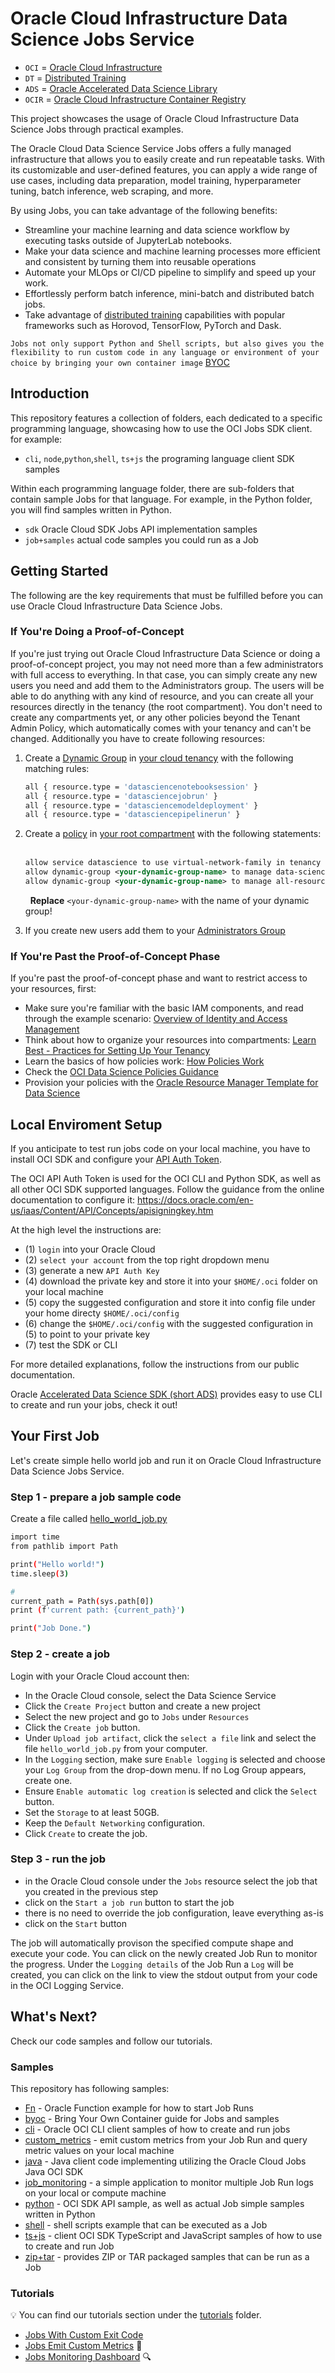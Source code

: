# Oracle Cloud Infrastructure Data Science Jobs Service

- `OCI` = [Oracle Cloud Infrastructure](https://docs.oracle.com/en-us/iaas/Content/home.htm)
- `DT` = [Distributed Training](../distributed_training/README.md)
- `ADS` = [Oracle Accelerated Data Science Library](https://docs.oracle.com/en-us/iaas/tools/ads-sdk/latest/index.html)
- `OCIR` = [Oracle Cloud Infrastructure Container Registry](https://docs.oracle.com/en-us/iaas/Content/Registry/home.htm#top)

This project showcases the usage of Oracle Cloud Infrastructure Data Science Jobs through practical examples.

The Oracle Cloud Data Science Service Jobs offers a fully managed infrastructure that allows you to easily create and run repeatable tasks. With its customizable and user-defined features, you can apply a wide range of use cases, including data preparation, model training, hyperparameter tuning, batch inference, web scraping, and more.

By using Jobs, you can take advantage of the following benefits:

- Streamline your machine learning and data science workflow by executing tasks outside of JupyterLab notebooks.
- Make your data science and machine learning processes more efficient and consistent by turning them into reusable operations
- Automate your MLOps or CI/CD pipeline to simplify and speed up your work.
- Effortlessly perform batch inference, mini-batch and distributed batch jobs.
- Take advantage of [distributed training](../distributed_training/README.md) capabilities with popular frameworks such as Horovod, TensorFlow, PyTorch and Dask.

`Jobs not only support Python and Shell scripts, but also gives you the flexibility to run custom code in any language or environment of your choice by bringing your own container image` [BYOC](byoc/README.md)

## Introduction

This repository features a collection of folders, each dedicated to a specific programming language, showcasing how to use the OCI Jobs SDK client. for example:

- `cli`, `node`,`python`,`shell`, `ts+js` the programing language client SDK samples

Within each programming language folder, there are sub-folders that contain sample Jobs for that language. For example, in the Python folder, you will find samples written in Python.

- `sdk` Oracle Cloud SDK Jobs API implementation samples
- `job+samples` actual code samples you could run as a Job

## Getting Started

The following are the key requirements that must be fulfilled before you can use Oracle Cloud Infrastructure Data Science Jobs.

### If You're Doing a Proof-of-Concept

If you're just trying out Oracle Cloud Infrastructure Data Science or doing a proof-of-concept project, you may not need more than a few administrators with full access to everything. In that case, you can simply create any new users you need and add them to the Administrators group. The users will be able to do anything with any kind of resource, and you can create all your resources directly in the tenancy (the root compartment). You don't need to create any compartments yet, or any other policies beyond the Tenant Admin Policy, which automatically comes with your tenancy and can't be changed. Additionally you have to create following resources:

1. Create a [Dynamic Group](https://docs.oracle.com/en-us/iaas/Content/Identity/Tasks/managingdynamicgroups.htm) in [your cloud tenancy](https://cloud.oracle.com/identity/dynamicgroups) with the following matching rules:
&nbsp;

    ```bash
    all { resource.type = 'datasciencenotebooksession' }
    all { resource.type = 'datasciencejobrun' }
    all { resource.type = 'datasciencemodeldeployment' }
    all { resource.type = 'datasciencepipelinerun' }
    ```

2. Create a [policy](https://docs.oracle.com/en-us/iaas/Content/Identity/Concepts/policies.htm) in [your root compartment](https://cloud.oracle.com/identity/policies) with the following statements:
&nbsp;

    ```xml
    allow service datascience to use virtual-network-family in tenancy
    allow dynamic-group <your-dynamic-group-name> to manage data-science-family in tenancy
    allow dynamic-group <your-dynamic-group-name> to manage all-resources in tenancy
    ```

    &nbsp;
    **Replace** `<your-dynamic-group-name>` with the name of your dynamic group!
    &nbsp;
3. If you create new users add them to your [Administrators Group](https://cloud.oracle.com/identity/groups)

### If You're Past the Proof-of-Concept Phase

If you're past the proof-of-concept phase and want to restrict access to your resources, first:

- Make sure you're familiar with the basic IAM components, and read through the example scenario: [Overview of Identity and Access Management](https://docs.oracle.com/en-us/iaas/Content/Identity/Concepts/overview.htm#Overview_of_Oracle_Cloud_Infrastructure_Identity_and_Access_Management)
- Think about how to organize your resources into compartments: [Learn Best - Practices for Setting Up Your Tenancy](https://docs.oracle.com/en-us/iaas/Content/GSG/Concepts/settinguptenancy.htm#Setting_Up_Your_Tenancy)
- Learn the basics of how policies work: [How Policies Work](https://docs.oracle.com/en-us/iaas/Content/Identity/Concepts/policies.htm#How_Policies_Work)
- Check the [OCI Data Science Policies Guidance](https://docs.oracle.com/en-us/iaas/data-science/using/policies.htm)
- Provision your policies with the [Oracle Resource Manager Template for Data Science](https://docs.oracle.com/en-us/iaas/data-science/using/orm-configure-tenancy.htm)

## Local Enviroment Setup

If you anticipate to test run jobs code on your local machine, you have to install OCI SDK and configure your [API Auth Token](https://docs.oracle.com/en-us/iaas/Content/Registry/Tasks/registrygettingauthtoken.htm).

The OCI API Auth Token is used for the OCI CLI and Python SDK, as well as all other OCI SDK supported languages. Follow the guidance from the online documentation to configure it: <https://docs.oracle.com/en-us/iaas/Content/API/Concepts/apisigningkey.htm>

At the high level the instructions are:

- (1) `login` into your Oracle Cloud
- (2) `select your account` from the top right dropdown menu
- (3) generate a new `API Auth Key`
- (4) download the private key and store it into your `$HOME/.oci` folder on your local machine
- (5) copy the suggested configuration and store it into config file under your home directy `$HOME/.oci/config`
- (6) change the `$HOME/.oci/config` with the suggested configuration in (5) to point to your private key
- (7) test the SDK or CLI

For more detailed explanations, follow the instructions from our public documentation.

Oracle [Accelerated Data Science SDK (short ADS)](https://accelerated-data-science.readthedocs.io/en/latest/user_guide/cli/opctl/localdev/local_jobs.html) provides easy to use CLI to create and run your jobs, check it out!

## Your First Job

Let's create simple hello world job and run it on Oracle Cloud Infrastructure Data Science Jobs Service.

### Step 1 - prepare a job sample code

Create a file called [hello_world_job.py](python/job%2Bsamples/hello_world_job.py)

```bash
import time
from pathlib import Path

print("Hello world!")
time.sleep(3)

# 
current_path = Path(sys.path[0])
print (f'current path: {current_path}')

print("Job Done.")
```

### Step 2 - create a job

Login with your Oracle Cloud account then:

- In the Oracle Cloud console, select the Data Science Service
- Click the `Create Project` button and create a new project
- Select the new project and go to `Jobs` under `Resources`
- Click the `Create job` button.
- Under `Upload job artifact`, click the `select a file` link and select the file `hello_world_job.py` from your computer.
- In the `Logging` section, make sure `Enable logging` is selected and choose your `Log Group` from the drop-down menu. If no Log Group appears, create one.
- Ensure `Enable automatic log creation` is selected and click the `Select` button.
- Set the `Storage` to at least 50GB.
- Keep the `Default Networking` configuration.
- Click `Create` to create the job.

### Step 3 - run the job

- in the Oracle Cloud console under the `Jobs` resource select the job that you created in the previous step
- click on the `Start a job run` button to start the job
- there is no need to override the job configuration, leave everything as-is
- click on the `Start` button

The job will automatically provison the specified compute shape and execute your code. You can click on the newly created Job Run to monitor the progress. Under the `Logging details` of the Job Run a `Log` will be created, you can click on the link to view the stdout output from your code in the OCI Logging Service.

## What's Next?

Check our code samples and follow our tutorials.

### Samples

This repository has following samples:

- [Fn](Fn/README.md) - Oracle Function example for how to start Job Runs
- [byoc](byoc/README.md) - Bring Your Own Container guide for Jobs and samples
- [cli](cli/cli/README.md) - Oracle OCI CLI client samples of how to create and run jobs
- [custom_metrics](custom_metrics/README.md) - emit custom metrics from your Job Run and query metric values on your local machine
- [java](java/README.md) - Java client code implementing utilizing the Oracle Cloud Jobs Java OCI SDK
- [job_monitoring](job_monitor/README.md) - a simple application to monitor multiple Job Run logs on your local or compute machine
- [python](python/README.md) - OCI SDK API sample, as well as actual Job simple samples written in Python
- [shell](shell/README.md) - shell scripts example that can be executed as a Job
- [ts+js](ts%2Bjs/README.md) - client OCI SDK TypeScript and JavaScript samples of how to use to create and run Job
- [zip+tar](zip%2Btar/README.md) - provides ZIP or TAR packaged samples that can be run as a Job

### Tutorials

:bulb: You can find our tutorials section under the [tutorials](tutorials/README.md) folder.

- [Jobs With Custom Exit Code](tutorials/jobs-custom-exit-code.md)
- [Jobs Emit Custom Metrics](custom_metrics/README.md) :wrench:
- [Jobs Monitoring Dashboard](job_monitor/README.md) :mag:
